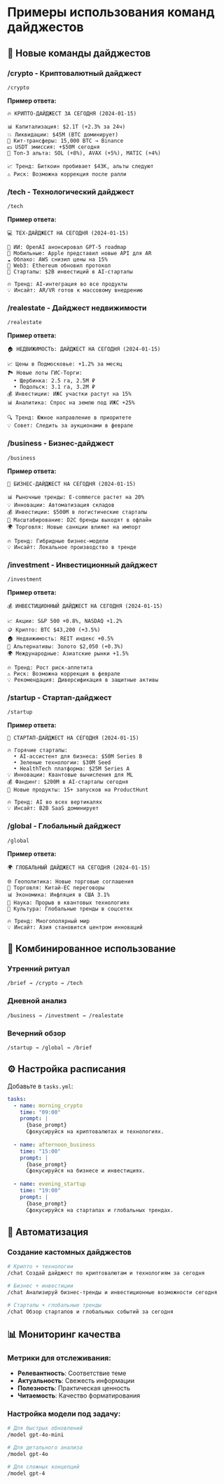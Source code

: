# Примеры использования команд дайджестов

## 🚀 Новые команды дайджестов

### /crypto - Криптовалютный дайджест
```
/crypto
```
**Пример ответа:**
```
🔥 КРИПТО-ДАЙДЖЕСТ ЗА СЕГОДНЯ (2024-01-15)

📊 Капитализация: $2.1T (+2.3% за 24ч)
💥 Ликвидации: $45M (BTC доминирует)
🐋 Кит-трансферы: 15,000 BTC → Binance
💵 USDT эмиссия: +$50M сегодня
🚀 Топ-3 альта: SOL (+8%), AVAX (+5%), MATIC (+4%)

📈 Тренд: Биткоин пробивает $43K, альты следуют
⚠️ Риск: Возможна коррекция после ралли
```

### /tech - Технологический дайджест
```
/tech
```
**Пример ответа:**
```
💻 ТЕХ-ДАЙДЖЕСТ НА СЕГОДНЯ (2024-01-15)

🤖 ИИ: OpenAI анонсировал GPT-5 roadmap
📱 Мобильные: Apple представил новые API для AR
☁️ Облако: AWS снизил цены на 15%
🔗 Web3: Ethereum обновил протокол
🚀 Стартапы: $2B инвестиций в AI-стартапы

🔥 Тренд: AI-интеграция во все продукты
💡 Инсайт: AR/VR готов к массовому внедрению
```

### /realestate - Дайджест недвижимости
```
/realestate
```
**Пример ответа:**
```
🏠 НЕДВИЖИМОСТЬ: ДАЙДЖЕСТ НА СЕГОДНЯ (2024-01-15)

📈 Цены в Подмосковье: +1.2% за месяц
🏞️ Новые лоты ГИС-Торги:
  • Щербинка: 2.5 га, 2.5M ₽
  • Подольск: 3.1 га, 3.2M ₽
💰 Инвестиции: ИЖС участки растут на 15%
📊 Аналитика: Спрос на землю под ИЖС +25%

🔍 Тренд: Южное направление в приоритете
💡 Совет: Следить за аукционами в феврале
```

### /business - Бизнес-дайджест
```
/business
```
**Пример ответа:**
```
💼 БИЗНЕС-ДАЙДЖЕСТ НА СЕГОДНЯ (2024-01-15)

📊 Рыночные тренды: E-commerce растет на 20%
💡 Инновации: Автоматизация складов
💰 Инвестиции: $500M в логистические стартапы
🚀 Масштабирование: D2C бренды выходят в офлайн
🌍 Торговля: Новые санкции влияют на импорт

🔥 Тренд: Гибридные бизнес-модели
💡 Инсайт: Локальное производство в тренде
```

### /investment - Инвестиционный дайджест
```
/investment
```
**Пример ответа:**
```
💰 ИНВЕСТИЦИОННЫЙ ДАЙДЖЕСТ НА СЕГОДНЯ (2024-01-15)

📈 Акции: S&P 500 +0.8%, NASDAQ +1.2%
🪙 Крипто: BTC $43,200 (+3.5%)
🏠 Недвижимость: REIT индекс +0.5%
💎 Альтернативы: Золото $2,050 (+0.3%)
🌍 Международные: Азиатские рынки +1.5%

🔥 Тренд: Рост риск-аппетита
⚠️ Риск: Возможна коррекция в феврале
💡 Рекомендация: Диверсификация в защитные активы
```

### /startup - Стартап-дайджест
```
/startup
```
**Пример ответа:**
```
🚀 СТАРТАП-ДАЙДЖЕСТ НА СЕГОДНЯ (2024-01-15)

🔥 Горячие стартапы:
  • AI-ассистент для бизнеса: $50M Series B
  • Зеленые технологии: $30M Seed
  • HealthTech платформа: $25M Series A
💡 Инновации: Квантовые вычисления для ML
💰 Фандинг: $200M в AI-стартапы сегодня
📱 Новые продукты: 15+ запусков на ProductHunt

🔥 Тренд: AI во всех вертикалях
💡 Инсайт: B2B SaaS доминирует
```

### /global - Глобальный дайджест
```
/global
```
**Пример ответа:**
```
🌍 ГЛОБАЛЬНЫЙ ДАЙДЖЕСТ НА СЕГОДНЯ (2024-01-15)

🌐 Геополитика: Новые торговые соглашения
💼 Торговля: Китай-ЕС переговоры
📊 Экономика: Инфляция в США 3.1%
🔬 Наука: Прорыв в квантовых технологиях
🎯 Культура: Глобальные тренды в соцсетях

🔥 Тренд: Многополярный мир
💡 Инсайт: Азия становится центром инноваций
```

## 🎯 Комбинированное использование

### Утренний ритуал
```
/brief → /crypto → /tech
```

### Дневной анализ
```
/business → /investment → /realestate
```

### Вечерний обзор
```
/startup → /global → /brief
```

## ⚙️ Настройка расписания

Добавьте в `tasks.yml`:
```yaml
tasks:
  - name: morning_crypto
    time: "09:00"
    prompt: |
      {base_prompt}
      Сфокусируйся на криптовалютах и технологиях.
  
  - name: afternoon_business
    time: "15:00"
    prompt: |
      {base_prompt}
      Сфокусируйся на бизнесе и инвестициях.
  
  - name: evening_startup
    time: "19:00"
    prompt: |
      {base_prompt}
      Сфокусируйся на стартапах и глобальных трендах.
```

## 🔧 Автоматизация

### Создание кастомных дайджестов
```bash
# Крипто + технологии
/chat Создай дайджест по криптовалютам и технологиям за сегодня

# Бизнес + инвестиции
/chat Анализируй бизнес-тренды и инвестиционные возможности сегодня

# Стартапы + глобальные тренды
/chat Обзор стартапов и глобальных событий за сегодня
```

## 📊 Мониторинг качества

### Метрики для отслеживания:
- **Релевантность**: Соответствие теме
- **Актуальность**: Свежесть информации
- **Полезность**: Практическая ценность
- **Читаемость**: Качество форматирования

### Настройка модели под задачу:
```bash
# Для быстрых обновлений
/model gpt-4o-mini

# Для детального анализа
/model gpt-4o

# Для сложных концепций
/model gpt-4
``` 